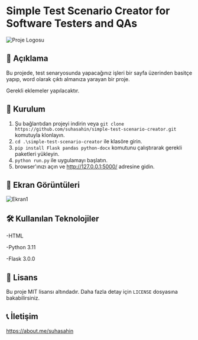 # Simple Test Scenario Creator for Software Testers and QAs

![Proje Logosu](https://i.imgur.com/c3acjLc.png)

## 📖 Açıklama

Bu projede, test senaryosunda yapacağınız işleri bir sayfa üzerinden basitçe yapıp, word olarak çıktı almanıza yarayan bir proje.

Gerekli eklemeler yapılacaktır.

## 🚀 Kurulum

1. Şu bağlantıdan projeyi indirin veya `git clone https://github.com/suhasahin/simple-test-scenario-creator.git` komutuyla klonlayın.
2. `cd .\simple-test-scenario-creator` ile klasöre girin.
3. `pip install Flask pandas python-docx` komutunu çalıştırarak gerekli paketleri yükleyin.
4. `python run.py` ile uygulamayı başlatın.
5. browser'ınızı açın ve http://127.0.0.1:5000/ adresine gidin.

## 🎥 Ekran Görüntüleri

![Ekran1](https://i.imgur.com/1rQ7Ipk.png)

## 🛠 Kullanılan Teknolojiler
-HTML

-Python 3.11

-Flask 3.0.0

## 📜 Lisans

Bu proje MIT lisansı altındadır. Daha fazla detay için `LICENSE` dosyasına bakabilirsiniz.


## 📞 İletişim

https://about.me/suhasahin

